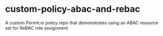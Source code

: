 # custom-policy-abac-and-rebac
A custom Permit.io policy repo that demonstrates using an ABAC resource set for ReBAC role assignment
